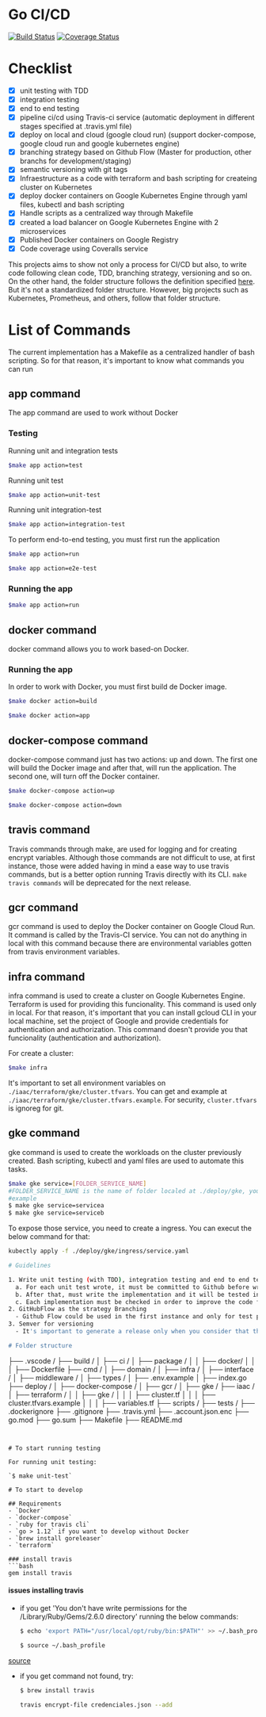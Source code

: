 # Go CI/CD

[![Build Status](https://travis-ci.org/davidenq/go-cicd.svg?branch=master)](https://travis-ci.org/davidenq/go-cicd)
[![Coverage Status](https://coveralls.io/repos/github/davidenq/go-cicd/badge.svg?branch=master)](https://coveralls.io/github/davidenq/go-cicd?branch=master)


# Checklist
- [x] unit testing with TDD
- [x] integration testing
- [x] end to end testing
- [x] pipeline ci/cd using Travis-ci service (automatic deployment in different stages specified at .travis.yml file)
- [x] deploy on local and cloud (google cloud run) (support docker-compose, google cloud run and google kubernetes engine)
- [x] branching strategy based on Github Flow (Master for production, other branchs for development/staging)
- [x] semantic versioning with git tags
- [x] Infraestructure as a code with terraform and bash scripting for createing cluster on Kubernetes
- [x] deploy docker containers on Google Kubernetes Engine through yaml files, kubectl and bash scripting
- [x] Handle scripts as a centralized way through Makefile
- [x] created a load balancer on Google Kubernetes Engine with 2 microservices
- [x] Published Docker containers on Google Registry
- [x] Code coverage using Coveralls service

This projects aims to show not only a process for CI/CD but also, to write code following clean code, TDD, branching strategy, versioning and so on.
On the other hand, the folder structure follows the definition specified [here](https://github.com/golang-standards/project-layout). But it's not a standardized folder structure. However, big projects such as Kubernetes, Prometheus, and others, follow that folder structure.

# List of Commands
The current implementation has a Makefile as a centralized handler of bash scripting. So for that reason, it's important to know what commands you can run

## app command
The app command are used to work without Docker
### Testing 
Running unit and integration tests
```bash
$make app action=test
```
Running unit test
```bash
$make app action=unit-test
```

Running unit integration-test
```bash
$make app action=integration-test
```

To perform end-to-end testing, you must first run the application
```bash
$make app action=run
```
```bash
$make app action=e2e-test
```
###  Running the app

```bash
$make app action=run
```

## docker command

docker command allows you to work based-on Docker.

### Running the app

In order to work with Docker, you must first build de Docker image.
```bash
$make docker action=build
```
```bash
$make docker action=app
```

## docker-compose command

docker-compose command just has two actions: up and down. The first one will build the Docker image and after that, will  run the application. The second one, will turn off the Docker container.
```bash
$make docker-compose action=up
```
```bash
$make docker-compose action=down
```

## travis command
Travis commands through make, are used for logging and for creating encrypt variables. Although those commands are not difficult to use, at first instance, those were added having in mind a ease way to use travis commands, but is a better option running Travis directly with its CLI. `make travis commands` will be deprecated for the next release.

## gcr command
gcr command is used to deploy the Docker container on Google Cloud Run. It command is called by the Travis-CI service. You can not do anything in local with this command because there are environmental variables gotten from travis environment variables.

## infra command

infra command is used to create a cluster on Google Kubernetes Engine. Terraform is used for providing this funcionality. This command is used only in local. For that reason, it's important that you can install gcloud CLI in your local machine, set the project of Google and provide credentials for authentication and authorization. This command doesn't provide you that funcionality (authentication and authorization).

For create a cluster:
```bash
$make infra
```
It's important to set all environment variables  on `./iaac/terraform/gke/cluster.tfvars`. You can get and example at `./iaac/terraform/gke/cluster.tfvars.example`.
For security, `cluster.tfvars` is ignoreg for git.

## gke command
gke command is used to create the workloads on the cluster previously created. Bash scripting, kubectl and yaml files are used to automate this tasks.

```bash
$make gke service=[FOLDER_SERVICE_NAME]
#FOLDER_SERVICE_NAME is the name of folder localed at ./deploy/gke, you have two options servicea or serviceb
#example
$ make gke service=servicea
$ make gke service=serviceb
```
To expose those service, you need to create a ingress. You can execut the below command for that:

```bash
kubectly apply -f ./deploy/gke/ingress/service.yaml

# Guidelines

1. Write unit testing (with TDD), integration testing and end to end testing
  a. For each unit test wrote, it must be committed to Github before writing the implementation.
  b. After that, must write the implementation and it will be tested in order to check whether it passed or not. When it has passed, the implementation must be committed to Github.
  c. Each implementation must be checked in order to improve the code following clean code and best development practices. After that, the new refactor must be committed to Github.
2. GitHubFlow as the strategy Branching
  - Github Flow could be used in the first instance and only for test purposes in order to understand in a better way this strategy branching.
3. Semver for versioning
  - It's important to generate a release only when you consider that the implementation could be completed to be tested.

# Folder structure
```
├── .vscode /
├── build /
│   ├── ci /
│   ├── package /
│   │   ├── docker/
│   │   │   ├── Dockerfile
├── cmd /
│   ├── domain /
│   ├── infra /
│   ├── interface /
│   ├── middleware /
│   ├── types /
│   ├── .env.example
│   ├── index.go
├── deploy /
│   ├── docker-compose /
│   ├── gcr /
│   ├── gke /
├── iaac /
│   ├── terraform /
│   │   ├── gke /
│   │   │   ├── cluster.tf
│   │   │   ├── cluster.tfvars.example
│   │   │   ├── variables.tf
├── scripts /
├── tests /
├── .dockerignore
├── .gitignore
├── .travis.yml
├── .account.json.enc
├── go.mod
├── go.sum
├── Makefile
├── README.md
```


# To start running testing

For running unit testing:

`$ make unit-test`

# To start to develop

## Requirements
- `Docker`
- `docker-compose`
- `ruby for travis cli`
- `go > 1.12` if you want to develop without Docker
- `brew install goreleaser`
- `terraform`

### install travis
```bash
gem install travis
```

#### issues installing travis
- if you get  'You don't have write permissions for the /Library/Ruby/Gems/2.6.0 directory' running the below commands:
  ```bash
  $ echo 'export PATH="/usr/local/opt/ruby/bin:$PATH"' >> ~/.bash_profile
  ```

  ```bash
  $ source ~/.bash_profile
  ```
[source](https://stackoverflow.com/questions/51126403/you-dont-have-write-permissions-for-the-library-ruby-gems-2-3-0-directory-ma?rq=1)

- if you get command not found, try:
  ```bash
  $ brew install travis
  ```


  ```bash
  travis encrypt-file credenciales.json --add
  ```